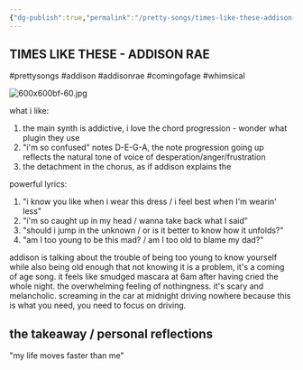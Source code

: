 ```yaml
---
{"dg-publish":true,"permalink":"/pretty-songs/times-like-these-addison-rae/","created":"2025-06-19T13:59:31.550-05:00"}
---
```



TIMES LIKE THESE - ADDISON RAE
---

#prettysongs #addison #addisonrae #comingofage #whimsical

![600x600bf-60.jpg](/img/user/600x600bf-60.jpg)

what i like:
1. the main synth is addictive, i love the chord progression - wonder what plugin they use
2. "i'm so confused" notes D-E-G-A, the note progression going up reflects the natural tone of voice of desperation/anger/frustration
3. the detachment in the chorus, as if addison explains the 

powerful lyrics:
1. "i know you like when i wear this dress / i feel best when I'm wearin' less"
2. "i'm so caught up in my head / wanna take back what I said"
3. "should i jump in the unknown / or is it better to know how it unfolds?"
4. "am I too young to be this mad? / am I too old to blame my dad?"

addison is talking about the trouble of being too young to know yourself while also being old enough that not knowing it is a problem, it's a coming of age song. 
it feels like smudged mascara at 6am after having cried the whole night. the overwhelming feeling of nothingness. it's scary and melancholic. screaming in the car at midnight driving nowhere because this is what you need, you need to focus on driving.

the takeaway / personal reflections
---
"my life moves faster than me"
